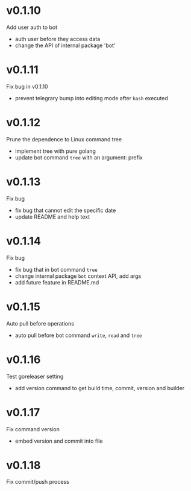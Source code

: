 # v0.1.10
Add user auth to bot 

* auth user before they access data
* change the API of internal package 'bot'

# v0.1.11
Fix bug in v0.1.10

* prevent telegrary bump into editing mode after `hash` executed

# v0.1.12
Prune the dependence to Linux command tree

* implement tree with pure golang
* update bot command `tree` with an argument: prefix

# v0.1.13
Fix bug

* fix bug that cannot edit the specific date
* update README and help text

# v0.1.14
Fix bug

* fix bug that in bot command `tree`
* change internal package `bot` context API, add args
* add future feature in README.md

# v0.1.15
Auto pull before operations

* auto pull before bot command `write`, `read` and `tree`

# v0.1.16
Test goreleaser setting

* add version command to get build time, commit, version and builder

# v0.1.17
Fix command version

* embed version and commit into file

# v0.1.18
Fix commit/push process


